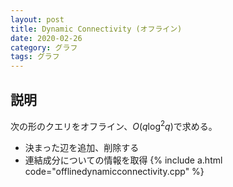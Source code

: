 ```yaml
---
layout: post
title: Dynamic Connectivity (オフライン)
date: 2020-02-26
category: グラフ
tags: グラフ
---
```


## 説明

次の形のクエリをオフライン、$O(q\log ^ 2 q)$で求める。
- 決まった辺を追加、削除する
- 連結成分についての情報を取得
{% include a.html code="offlinedynamicconnectivity.cpp" %}